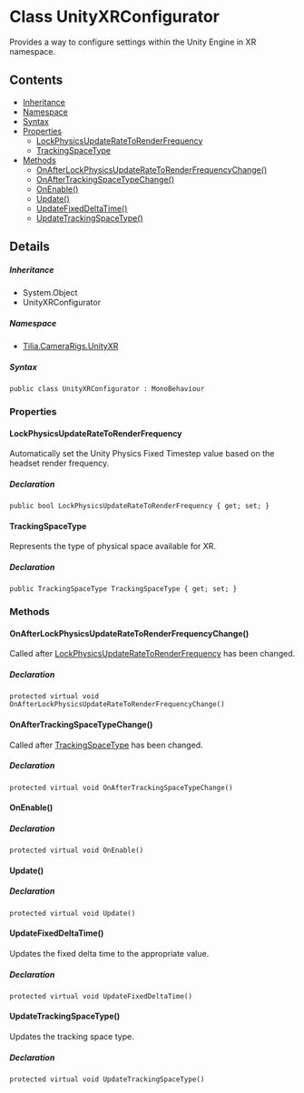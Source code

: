 # Class UnityXRConfigurator

Provides a way to configure settings within the Unity Engine in XR namespace.

## Contents

* [Inheritance]
* [Namespace]
* [Syntax]
* [Properties]
  * [LockPhysicsUpdateRateToRenderFrequency]
  * [TrackingSpaceType]
* [Methods]
  * [OnAfterLockPhysicsUpdateRateToRenderFrequencyChange()]
  * [OnAfterTrackingSpaceTypeChange()]
  * [OnEnable()]
  * [Update()]
  * [UpdateFixedDeltaTime()]
  * [UpdateTrackingSpaceType()]

## Details

##### Inheritance

* System.Object
* UnityXRConfigurator

##### Namespace

* [Tilia.CameraRigs.UnityXR]

##### Syntax

```
public class UnityXRConfigurator : MonoBehaviour
```

### Properties

#### LockPhysicsUpdateRateToRenderFrequency

Automatically set the Unity Physics Fixed Timestep value based on the headset render frequency.

##### Declaration

```
public bool LockPhysicsUpdateRateToRenderFrequency { get; set; }
```

#### TrackingSpaceType

Represents the type of physical space available for XR.

##### Declaration

```
public TrackingSpaceType TrackingSpaceType { get; set; }
```

### Methods

#### OnAfterLockPhysicsUpdateRateToRenderFrequencyChange()

Called after [LockPhysicsUpdateRateToRenderFrequency] has been changed.

##### Declaration

```
protected virtual void OnAfterLockPhysicsUpdateRateToRenderFrequencyChange()
```

#### OnAfterTrackingSpaceTypeChange()

Called after [TrackingSpaceType] has been changed.

##### Declaration

```
protected virtual void OnAfterTrackingSpaceTypeChange()
```

#### OnEnable()

##### Declaration

```
protected virtual void OnEnable()
```

#### Update()

##### Declaration

```
protected virtual void Update()
```

#### UpdateFixedDeltaTime()

Updates the fixed delta time to the appropriate value.

##### Declaration

```
protected virtual void UpdateFixedDeltaTime()
```

#### UpdateTrackingSpaceType()

Updates the tracking space type.

##### Declaration

```
protected virtual void UpdateTrackingSpaceType()
```

[Tilia.CameraRigs.UnityXR]: README.md
[LockPhysicsUpdateRateToRenderFrequency]: UnityXRConfigurator.md#LockPhysicsUpdateRateToRenderFrequency
[TrackingSpaceType]: UnityXRConfigurator.md#TrackingSpaceType
[Inheritance]: #Inheritance
[Namespace]: #Namespace
[Syntax]: #Syntax
[Properties]: #Properties
[LockPhysicsUpdateRateToRenderFrequency]: #LockPhysicsUpdateRateToRenderFrequency
[TrackingSpaceType]: #TrackingSpaceType
[Methods]: #Methods
[OnAfterLockPhysicsUpdateRateToRenderFrequencyChange()]: #OnAfterLockPhysicsUpdateRateToRenderFrequencyChange
[OnAfterTrackingSpaceTypeChange()]: #OnAfterTrackingSpaceTypeChange
[OnEnable()]: #OnEnable
[Update()]: #Update
[UpdateFixedDeltaTime()]: #UpdateFixedDeltaTime
[UpdateTrackingSpaceType()]: #UpdateTrackingSpaceType
